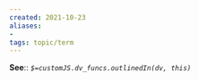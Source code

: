 ```yaml
---
created: 2021-10-23
aliases:
- 
tags: topic/term
---
```


**See**::
*`$=customJS.dv_funcs.outlinedIn(dv, this)`*